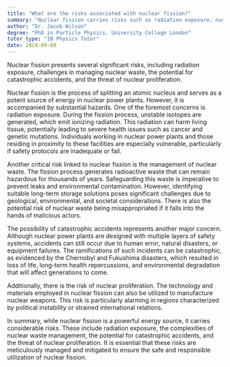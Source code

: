 ```yaml
---
title: "What are the risks associated with nuclear fission?"
summary: "Nuclear fission carries risks such as radiation exposure, nuclear waste management, and potential for catastrophic accidents."
author: "Dr. Jacob Wilson"
degree: "PhD in Particle Physics, University College London"
tutor_type: "IB Physics Tutor"
date: 2024-09-09
---
```


Nuclear fission presents several significant risks, including radiation exposure, challenges in managing nuclear waste, the potential for catastrophic accidents, and the threat of nuclear proliferation.

Nuclear fission is the process of splitting an atomic nucleus and serves as a potent source of energy in nuclear power plants. However, it is accompanied by substantial hazards. One of the foremost concerns is radiation exposure. During the fission process, unstable isotopes are generated, which emit ionizing radiation. This radiation can harm living tissue, potentially leading to severe health issues such as cancer and genetic mutations. Individuals working in nuclear power plants and those residing in proximity to these facilities are especially vulnerable, particularly if safety protocols are inadequate or fail.

Another critical risk linked to nuclear fission is the management of nuclear waste. The fission process generates radioactive waste that can remain hazardous for thousands of years. Safeguarding this waste is imperative to prevent leaks and environmental contamination. However, identifying suitable long-term storage solutions poses significant challenges due to geological, environmental, and societal considerations. There is also the potential risk of nuclear waste being misappropriated if it falls into the hands of malicious actors.

The possibility of catastrophic accidents represents another major concern. Although nuclear power plants are designed with multiple layers of safety systems, accidents can still occur due to human error, natural disasters, or equipment failures. The ramifications of such incidents can be catastrophic, as evidenced by the Chernobyl and Fukushima disasters, which resulted in loss of life, long-term health repercussions, and environmental degradation that will affect generations to come.

Additionally, there is the risk of nuclear proliferation. The technology and materials employed in nuclear fission can also be utilized to manufacture nuclear weapons. This risk is particularly alarming in regions characterized by political instability or strained international relations.

In summary, while nuclear fission is a powerful energy source, it carries considerable risks. These include radiation exposure, the complexities of nuclear waste management, the potential for catastrophic accidents, and the threat of nuclear proliferation. It is essential that these risks are meticulously managed and mitigated to ensure the safe and responsible utilization of nuclear fission.
    